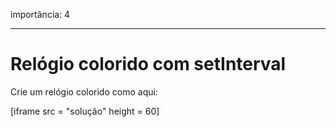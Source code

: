 importância: 4

---

# Relógio colorido com setInterval

Crie um relógio colorido como aqui:

[iframe src = "solução" height = 60]

